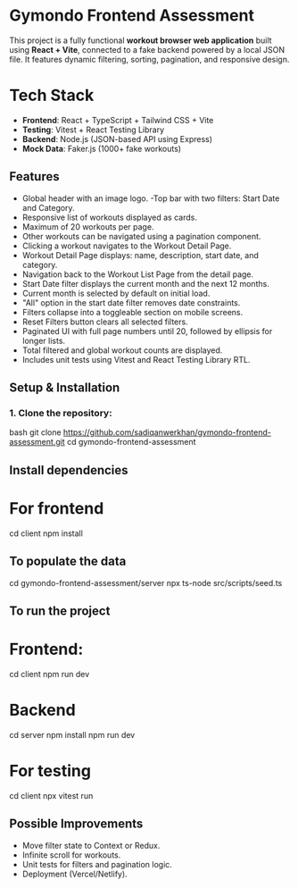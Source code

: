 # Gymondo Frontend Assessment

This project is a fully functional **workout browser web application** built using **React + Vite**, connected to a fake backend powered by a local JSON file. It features dynamic filtering, sorting, pagination, and responsive design.

# Tech Stack

- **Frontend**: React + TypeScript + Tailwind CSS + Vite
- **Testing**: Vitest + React Testing Library
- **Backend**: Node.js (JSON-based API using Express)
- **Mock Data**: Faker.js (1000+ fake workouts)

## Features

- Global header with an image logo.
-Top bar with two filters: Start Date and Category.
- Responsive list of workouts displayed as cards.
- Maximum of 20 workouts per page.
- Other workouts can be navigated using a pagination component.
- Clicking a workout navigates to the Workout Detail Page.
- Workout Detail Page displays: name, description, start date, and category.
- Navigation back to the Workout List Page from the detail page.
- Start Date filter displays the current month and the next 12 months.
- Current month is selected by default on initial load.
- "All" option in the start date filter removes date constraints.
- Filters collapse into a toggleable section on mobile screens.
- Reset Filters button clears all selected filters.
- Paginated UI with full page numbers until 20, followed by ellipsis for longer lists.
- Total filtered and global workout counts are displayed.
- Includes unit tests using Vitest and React Testing Library RTL.

##  Setup & Installation

### 1. Clone the repository:

bash
git clone https://github.com/sadiqanwerkhan/gymondo-frontend-assessment.git
cd gymondo-frontend-assessment

## Install dependencies

# For frontend
cd client
npm install

## To populate the data
cd gymondo-frontend-assessment/server
npx ts-node src/scripts/seed.ts

## To run the project
# Frontend: 
cd client
npm run dev

# Backend
cd server
npm install
npm run dev

# For testing
cd client
npx vitest run

## Possible Improvements
- Move filter state to Context or Redux.
- Infinite scroll for workouts.
- Unit tests for filters and pagination logic.
- Deployment (Vercel/Netlify).

